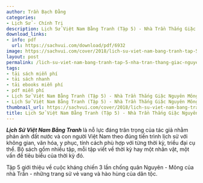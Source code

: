 ```yaml
---
author: Trần Bạch Đằng
categories:
- Lịch Sử - Chính Trị
description: Lịch Sử Việt Nam Bằng Tranh (Tập 5) - Nhà Trần Thắng Giặc Nguyên Mông
download_links:
- info: pdf
  url: https://sachvui.com/download/pdf/6932
image: https://sachvui.com/cover/2018/lich-su-viet-nam-bang-tranh-tap-5-nha-tran-thang-giac-nguyen-mong.jpg
layout: post
permalink: /lich-su-viet-nam-bang-tranh-tap-5-nha-tran-thang-giac-nguyen-mong.html
tags:
- tải sách miễn phí
- tải sách nhanh
- tải ebooks miễn phí
- pdf miễn phí
- Lịch Sử Việt Nam Bằng Tranh (Tập 5) - Nhà Trần Thắng Giặc Nguyên Mông ebook
- Lịch Sử Việt Nam Bằng Tranh (Tập 5) - Nhà Trần Thắng Giặc Nguyên Mông pdf
thumbnail_url: https://sachvui.com/cover/2018/lich-su-viet-nam-bang-tranh-tap-5-nha-tran-thang-giac-nguyen-mong.jpg
title: Lịch Sử Việt Nam Bằng Tranh (Tập 5) - Nhà Trần Thắng Giặc Nguyên Mông
---
```


 <div class="item-desc text-justify"> <p><strong><em>Lịch Sử Việt Nam Bằng Tranh </em></strong>là nỗ lực đáng trân trọng của tác giả nhằm phản ánh đất nước và con người Việt Nam theo đúng tiến trình lịch sử với không gian, văn hóa, y phục, tính cách phù hợp với từng thời kỳ, triều đại cụ thể. Bộ sách gồm nhiều tập, mỗi tập viết về thời kỳ hay một nhân vật, một vấn đề tiêu biểu của thời kỳ đó.</p><p>Tập 5 giới thiệu về cuộc kháng chiến 3 lần chống quân Nguyên - Mông của nhà Trần - những trang sử vẻ vang và hào hùng của dân tộc.</p> </div>